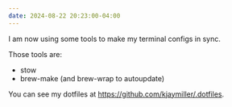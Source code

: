 ```yaml
---
date: 2024-08-22 20:23:00-04:00
---
```


I am now using some tools to make my terminal configs in sync.

Those tools are:

- stow
- brew-make (and brew-wrap to autoupdate)

You can see my dotfiles at <https://github.com/kjaymiller/.dotfiles>.

